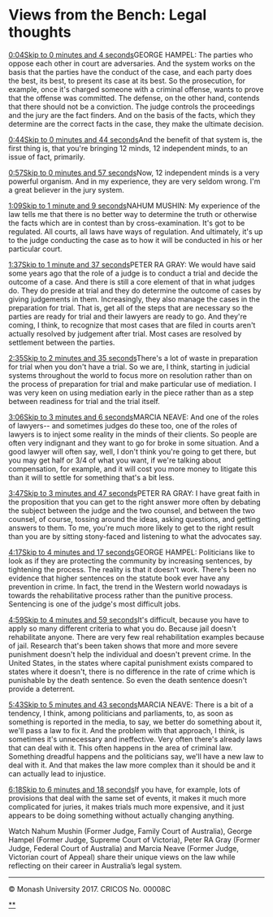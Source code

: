# Views from the Bench: Legal thoughts

[0:04Skip to 0 minutes and 4 seconds](https://www.futurelearn.com/courses/law-for-non-lawyers/3/steps/177737#)GEORGE HAMPEL: The parties who oppose each other in court are adversaries. And the system works on the basis that the parties have the conduct of the case, and each party does the best, its best, to present its case at its best. So the prosecution, for example, once it's charged someone with a criminal offense, wants to prove that the offense was committed. The defense, on the other hand, contends that there should not be a conviction. The judge controls the proceedings and the jury are the fact finders. And on the basis of the facts, which they determine are the correct facts in the case, they make the ultimate decision.

[0:44Skip to 0 minutes and 44 seconds](https://www.futurelearn.com/courses/law-for-non-lawyers/3/steps/177737#)And the benefit of that system is, the first thing is, that you're bringing 12 minds, 12 independent minds, to an issue of fact, primarily.

[0:57Skip to 0 minutes and 57 seconds](https://www.futurelearn.com/courses/law-for-non-lawyers/3/steps/177737#)Now, 12 independent minds is a very powerful organism. And in my experience, they are very seldom wrong. I'm a great believer in the jury system.

[1:09Skip to 1 minute and 9 seconds](https://www.futurelearn.com/courses/law-for-non-lawyers/3/steps/177737#)NAHUM MUSHIN: My experience of the law tells me that there is no better way to determine the truth or otherwise the facts which are in contest than by cross-examination. It's got to be regulated. All courts, all laws have ways of regulation. And ultimately, it's up to the judge conducting the case as to how it will be conducted in his or her particular court.

[1:37Skip to 1 minute and 37 seconds](https://www.futurelearn.com/courses/law-for-non-lawyers/3/steps/177737#)PETER RA GRAY: We would have said some years ago that the role of a judge is to conduct a trial and decide the outcome of a case. And there is still a core element of that in what judges do. They do preside at trial and they do determine the outcome of cases by giving judgements in them. Increasingly, they also manage the cases in the preparation for trial. That is, get all of the steps that are necessary so the parties are ready for trial and their lawyers are ready to go. And they're coming, I think, to recognize that most cases that are filed in courts aren't actually resolved by judgement after trial. Most cases are resolved by settlement between the parties.

[2:35Skip to 2 minutes and 35 seconds](https://www.futurelearn.com/courses/law-for-non-lawyers/3/steps/177737#)There's a lot of waste in preparation for trial when you don't have a trial. So we are, I think, starting in judicial systems throughout the world to focus more on resolution rather than on the process of preparation for trial and make particular use of mediation. I was very keen on using mediation early in the piece rather than as a step between readiness for trial and the trial itself.

[3:06Skip to 3 minutes and 6 seconds](https://www.futurelearn.com/courses/law-for-non-lawyers/3/steps/177737#)MARCIA NEAVE: And one of the roles of lawyers-- and sometimes judges do these too, one of the roles of lawyers is to inject some reality in the minds of their clients. So people are often very indignant and they want to go for broke in some situation. And a good lawyer will often say, well, I don't think you're going to get there, but you may get half or 3/4 of what you want, if we're talking about compensation, for example, and it will cost you more money to litigate this than it will to settle for something that's a bit less.

[3:47Skip to 3 minutes and 47 seconds](https://www.futurelearn.com/courses/law-for-non-lawyers/3/steps/177737#)PETER RA GRAY: I have great faith in the proposition that you can get to the right answer more often by debating the subject between the judge and the two counsel, and between the two counsel, of course, tossing around the ideas, asking questions, and getting answers to them. To me, you're much more likely to get to the right result than you are by sitting stony-faced and listening to what the advocates say.

[4:17Skip to 4 minutes and 17 seconds](https://www.futurelearn.com/courses/law-for-non-lawyers/3/steps/177737#)GEORGE HAMPEL: Politicians like to look as if they are protecting the community by increasing sentences, by tightening the process. The reality is that it doesn't work. There's been no evidence that higher sentences on the statute book ever have any prevention in crime. In fact, the trend in the Western world nowadays is towards the rehabilitative process rather than the punitive process. Sentencing is one of the judge's most difficult jobs.

[4:59Skip to 4 minutes and 59 seconds](https://www.futurelearn.com/courses/law-for-non-lawyers/3/steps/177737#)It's difficult, because you have to apply so many different criteria to what you do. Because jail doesn't rehabilitate anyone. There are very few real rehabilitation examples because of jail. Research that's been taken shows that more and more severe punishment doesn't help the individual and doesn't prevent crime. In the United States, in the states where capital punishment exists compared to states where it doesn't, there is no difference in the rate of crime which is punishable by the death sentence. So even the death sentence doesn't provide a deterrent.

[5:43Skip to 5 minutes and 43 seconds](https://www.futurelearn.com/courses/law-for-non-lawyers/3/steps/177737#)MARCIA NEAVE: There is a bit of a tendency, I think, among politicians and parliaments, to, as soon as something is reported in the media, to say, we better do something about it, we'll pass a law to fix it. And the problem with that approach, I think, is sometimes it's unnecessary and ineffective. Very often there's already laws that can deal with it. This often happens in the area of criminal law. Something dreadful happens and the politicians say, we'll have a new law to deal with it. And that makes the law more complex than it should be and it can actually lead to injustice.

[6:18Skip to 6 minutes and 18 seconds](https://www.futurelearn.com/courses/law-for-non-lawyers/3/steps/177737#)If you have, for example, lots of provisions that deal with the same set of events, it makes it much more complicated for juries, it makes trials much more expensive, and it just appears to be doing something without actually changing anything.

Watch Nahum Mushin (Former Judge, Family Court of Australia), George Hampel (Former Judge, Supreme Court of Victoria), Peter RA Gray (Former Judge, Federal Court of Australia) and Marcia Neave (Former Judge, Victorian court of Appeal) share their unique views on the law while reflecting on their career in Australia’s legal system.

------

© Monash University 2017. CRICOS No. 00008C

[**](https://www.futurelearn.com/courses/law-for-non-lawyers/3/steps/177737#fl-comments)